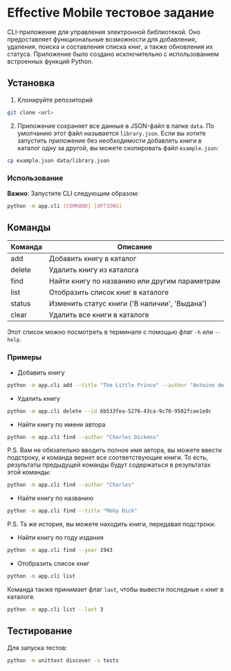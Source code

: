 # Effective Mobile тестовое задание
CLI-приложение для управления электронной библиотекой.  Оно предоставляет функциональные возможности для добавления, удаления, поиска и составления списка книг, а также обновления их статуса. Приложение было создано исключительно с использованием встроенных функций Python.

## Установка

1. Клонируйте репозиторий

```bash
git clone <url>
```

2. Приложение сохраняет все данные в JSON-файл в папке `data`. По умолчанию этот файл называется `library.json`. Если вы хотите запустить приложение без необходимости добавлять книги в каталог одну за другой, вы можете скопировать файл `example.json`:

```bash
cp example.json data/library.json
```

### Использование
**Важно**: Запустите CLI следующим образом:
```bash
python -m app.cli [COMMAND] [OPTIONS]
```

## Команды
| Команда | Описание                                   |
|----------|-----------------------------------------------|
| add      | Добавить книгу в каталог                      |
| delete   | Удалить книгу из каталога                     |
| find     | Найти книгу по названию или другим параметрам |
| list     | Отобразить список книг в каталоге             |
| status   | Изменить статус книги ('В наличии', 'Выдана') |
| clear    | Удалить все книги в каталоге                  |

Этот список можно посмотреть в терминале с помощью флаг `-h` или `--help`. 

### Примеры
* Добавить книгу

```bash
python -m app.cli add --title "The Little Prince" --author "Antoine de Saint-Exupéry" --year 1943

```

* Удалить книгу

```bash
python -m app.cli delete --id 6b533fea-5276-43ca-9c70-9502fcae1e8c

```

* Найти книгу по имени автора

```bash
python -m app.cli find --author "Charles Dickens"
```

P.S. Вам не обязательно вводить полное имя автора, вы можете ввести подстроку, и команда вернет все соответствующие книги. То есть, результаты предыдущей команды будут содержаться в результатах этой команды:
```bash
python -m app.cli find --author "Charles"
```

* Найти книгу по названию

```bash
python -m app.cli find --title "Moby Dick"
```

P.S. Та же история, вы можете находить книги, передавая подстроки.

* Найти книгу по году издания

```bash
python -m app.cli find --year 1943
```

* Отобразить список книг

```bash
python -m app.cli list
```

Команда также принимает флаг `last`, чтобы вывести последные `n` книг в каталоге.

```bash
python -m app.cli list --last 3
```

## Тестирование
Для запуска тестов:

```bash
python -m unittest discover -s tests
```